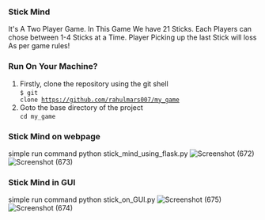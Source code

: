 ### Stick Mind

It's A Two Player Game. In This Game We have 21 Sticks. Each Players can chose between 1-4 Sticks at a Time. Player Picking up the last Stick will loss As per game rules!

### Run On Your Machine?

1. Firstly, clone the repository using the git shell <br>
<code>$ git clone https://github.com/rahulmars007/my_game</code> <br>
2. Goto the base directory of the project <br>
<code>cd my_game </code> <br>

### Stick Mind on webpage
   simple run command python stick_mind_using_flask.py
![Screenshot (672)](https://user-images.githubusercontent.com/61510754/111894730-63f88d80-8a37-11eb-8fe0-febb849dd38d.png)
![Screenshot (673)](https://user-images.githubusercontent.com/61510754/111894731-665ae780-8a37-11eb-89d0-536106ba42ed.png)

### Stick Mind in GUI
  simple run command python stick_on_GUI.py
![Screenshot (675)](https://user-images.githubusercontent.com/61510754/111894855-7cb57300-8a38-11eb-8026-82ed621b7a52.png)
![Screenshot (674)](https://user-images.githubusercontent.com/61510754/111894856-7f17cd00-8a38-11eb-90a5-4f8e342fc1d5.png)

